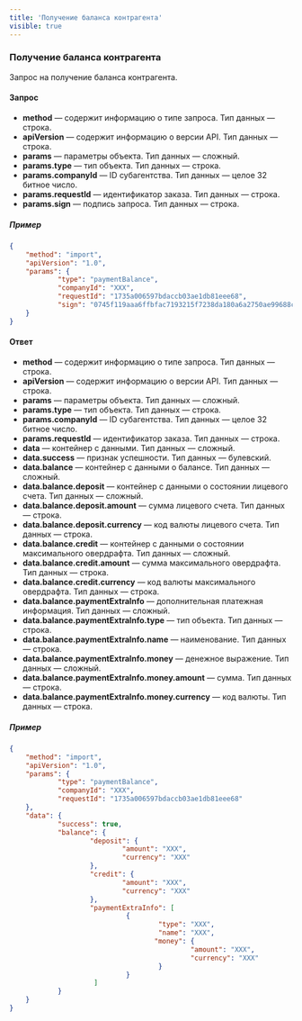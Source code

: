 ```yaml
---
title: 'Получение баланса контрагента'
visible: true
---
```


### Получение баланса контрагента

Запрос на получение баланса контрагента.

#### Запрос

-   **method** — содержит информацию о типе запроса. Тип данных — строка.
-   **apiVersion** — содержит информацию о версии API. Тип данных — строка. 
-   **params** — параметры объекта. Тип данных — сложный.
-   **params.type** — тип объекта. Тип данных — строка.
-   **params.companyId** — ID субагентства. Тип данных — целое 32 битное число.
-   **params.requestId** — идентификатор заказа. Тип данных — строка.
-   **params.sign** — подпись запроса. Тип данных — строка.

##### Пример
```json
{
    "method": "import",
    "apiVersion": "1.0",
    "params": {
        	"type": "paymentBalance",
        	"companyId": "XXX",
        	"requestId": "1735a006597bdaccb03ae1db81eee68",
        	"sign": "0745f119aaa6ffbfac7193215f7238da180a6a2750ae99688ce7b53cdbbb48b9"
    }
}
```

#### Ответ

-   **method** — содержит информацию о типе запроса. Тип данных — строка.
-   **apiVersion** — содержит информацию о версии API. Тип данных — строка. 
-   **params** — параметры объекта. Тип данных — сложный.
-   **params.type** — тип объекта. Тип данных — строка.
-   **params.companyId** — ID субагентства. Тип данных — целое 32 битное число.
-   **params.requestId** — идентификатор заказа. Тип данных — строка.
-   **data** — контейнер с данными. Тип данных — сложный. 
-   **data.success** — признак успешности. Тип данных — булевский.
-   **data.balance** — контейнер с данными о балансе. Тип данных — сложный.
-   **data.balance.deposit** —  контейнер с данными о состоянии лицевого счета. Тип данных — сложный.
-   **data.balance.deposit.amount** — cумма лицевого счета. Тип данных — строка.
-   **data.balance.deposit.currency** — код валюты лицевого счета. Тип данных — строка.
-   **data.balance.credit** — контейнер с данными о состоянии максимального овердрафта. Тип данных — сложный.
-   **data.balance.credit.amount** — сумма максимального овердрафта. Тип данных — строка.
-   **data.balance.credit.currency** — код валюты максимального овердрафта. Тип данных — строка.
-   **data.balance.paymentExtraInfo** — дополнительная платежная информация. Тип данных — сложный.
-   **data.balance.paymentExtraInfo.type** — тип объекта. Тип данных — строка.
-   **data.balance.paymentExtraInfo.name** — наименование. Тип данных — строка.
-   **data.balance.paymentExtraInfo.money** — денежное выражение. Тип данных — сложный.
-   **data.balance.paymentExtraInfo.money.amount** — сумма. Тип данных — строка.
-   **data.balance.paymentExtraInfo.money.currency** — код валюты. Тип данных — строка.

##### Пример
```json
{
    "method": "import",
    "apiVersion": "1.0",
    "params": {
        	"type": "paymentBalance",
        	"companyId": "XXX",
        	"requestId": "1735a006597bdaccb03ae1db81eee68"
    },
    "data": {
        	"success": true,
        	"balance": {
                	"deposit": {
                        	"amount": "XXX",
                        	"currency": "XXX"
                	},
                	"credit": {
                        	"amount": "XXX",
                        	"currency": "XXX"
                	},
                	"paymentExtraInfo": [
                        	 {
                        	         "type": "XXX",
                        	         "name": "XXX",
                        	      	"money": {
                	      	                 "amount": "XXX",
                        	      	         "currency": "XXX"
                	      	         }
                        	 }
        	         ]
        	}
    }
}
```